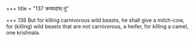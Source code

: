 +++
title = "137 क्रव्यादांस् तु"

+++
138	But for killing carnivorous wild beasts, he shall give a milch-cow, for (killing) wild beasts that are not carnivorous, a heifer, for killing a camel, one krishnala.